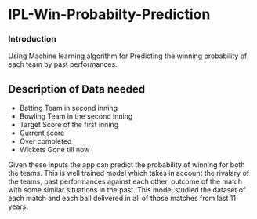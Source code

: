 # IPL-Win-Probabilty-Prediction

### Introduction
Using Machine learning algorithm for Predicting the winning probability of each team by past performances.

## Description of Data needed
- Batting Team in second inning
- Bowling Team in the second inning
- Target Score of the first inning
- Current score
- Over completed
- Wickets Gone till now

Given these inputs the app can predict the probability of winning for both the teams.
This is well trained model which takes in account the rivalary of the teams, past performances against each other, outcome of the match with some similar situations in the past.
This model studied the dataset of each match and each ball delivered in all of those matches from last 11 years. 

